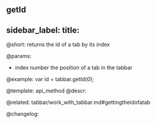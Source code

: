 getId
---
sidebar_label: 
title: 
---          

@short: returns the id of a tab by its index


@params:
- index 		number 		the position of a tab in the tabbar



@example:
var id = tabbar.getId(0);


@template: api_method
@descr:


@related: tabbar/work_with_tabbar.md#gettingtheidofatab


@changelog:


